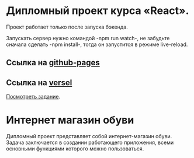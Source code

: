 # Дипломный проект курса «React».

 Проект работает только после запуска бэкенда.

 Запускать сервер нужно командой -npm run watch-, не забудьте сначала сделать -npm install-, тогда он запустится в режиме live-reload.

## Ссылка на [github-pages](https://dedmaier.github.io/ra16-diploma-frontend/)

## Ссылка на [versel](https://ra16-diploma-frontend.vercel.app/)

[Посмотреть задание](https://github.com/netology-code/ra16-diploma).

# Интернет магазин обуви

Дипломный проект представляет собой интернет-магазин обуви. Задача заключается в создании работающего приложения, всеми основными функциями которого можно пользоваться.